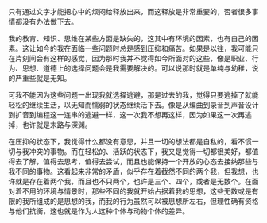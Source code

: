 只有通过文字才能把心中的烦闷给释放出来，而这释放是非常重要的，否者很多事情都没有办法做下去。

我的教育、知识、思维在某些方面是缺失的，这其中有环境的因素，也有自己的因素。这让如今的我在面临一些问题时总是感到压抑和痛苦。如果是以往，我可能只在片刻间会有这样的感觉，因为那时我并不觉得如今所面对的这些，像是职业、行为、思想、道德上的选择问题会是我需要解决的。可以说那时就是单纯与幼稚，说的严重些就是无知。

可我不能因为这些问题一出现我就选择逃避，那是过去的我，觉得只要逃掉了就能轻松的继续生活，以无知而懦弱的状态继续活下去。像是从编曲到录音到声音设计到扩音到编程这一连串的逃避一样，这一次我不想再这样，因为如果这一次再逃掉，也许就是末路与深渊。

在压抑的状态下，我觉得什么都没有意思，并且一切的想法都是自私的，看不惯一切与我冲突的事物。而在轻松的、活跃的状态下，我又是觉得一切都很美好，都值得去了解，值得去思考，值得去尝试，而且也能保持一个开放的心态去接纳那些与我不同的事物。这看起来非常的矛盾，似乎存在着截然不同的两个我，但我想，也许就是存在着两个我，而且也不只两个，也许是三个、四个，或者是无数个。在面对着不用的环境与情景时，那些不同的我就开始占据着我的思想，这些无数或是有限的我所组成的是思想的我，而我的行为虽然可以被思想所左右，但理性确有资格与他们抗衡，这也就是作为人这种个体与动物个体的差异。